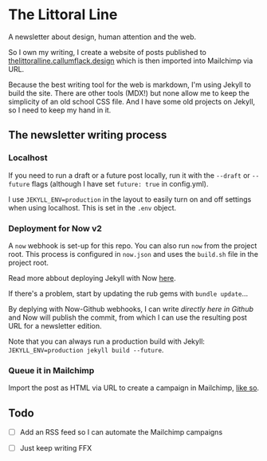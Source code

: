 # The Littoral Line

A newsletter about design, human attention and the web.

So I own my writing, I create a website of posts published to [thelittoralline.callumflack.design](https://thelittoralline.callumflack.design) which is then imported into Mailchimp via URL.

Because the best writing tool for the web is markdown, I'm using Jekyll to build the site. There are other tools (MDX!) but none allow me to keep the simplicity of an old school CSS file. And I have some old projects on Jekyll, so I need to keep my hand in it.

## The newsletter writing process

### Localhost

If you need to run a draft or a future post locally, run it with the `--draft` or `--future` flags (although I have set `future: true` in config.yml).

I use `JEKYLL_ENV=production` in the layout to easily turn on and off settings when using localhost. This is set in the `.env` object.

### Deployment for Now v2

A `now` webhook is set-up for this repo. You can also run `now` from the project root. This process is configured in `now.json` and uses the `build.sh` file in the project root.

Read more abbout deploying Jekyll with Now [here](https://github.com/zeit/now-examples/blob/master/jekyll/build.sh).

If there's a problem, start by updating the rub gems with `bundle update`…

By deplying with Now-Github webhooks, I can write _directly here in Github_ and Now will publish the commit, from which I can use the resulting post URL for a newsletter edition.

Note that you can always run a production build with Jekyll: `JEKYLL_ENV=production jekyll build --future`.

### Queue it in Mailchimp

Import the post as HTML via URL to create a campaign in Mailchimp, [like so](https://mailchimp.com/help/import-html-from-url-to-create-a-campaign/).

## Todo

- [ ] Add an RSS feed so I can automate the Mailchimp campaigns

- [ ] Just keep writing FFX
